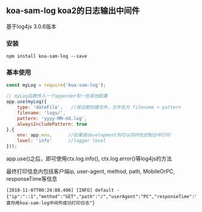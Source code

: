 ## koa-sam-log koa2的日志输出中间件
基于log4js 3.0.6版本
### 安装
```
npm install koa-sam-log --save
```
### 基本使用
```javascript
const myLog = require('koa-sam-log');

// myLog函数传入一个appender和一些其他配置
app.use(myLog({ 
    type: 'dateFile',   //按日期创建文件，文件名为 filename + pattern
    filename: 'logs/',
    pattern: 'yyyy-MM-dd.log',
    alwaysIncludePattern: true
},{
    env: app.env,      //如果是development则可以同时在控制台中打印
    level: 'info'      //logger level
}));
```
app.use()之后，即可使用ctx.log.info(), ctx.log.error()等log4js的方法

最终打印信息内包括客户端ip, user-agent, method, path, MobileOrPC, responseTime等信息
```
[2018-11-07T00:24:08.406] [INFO] default - {"ip":"::1","method":"GET","path":"/","userAgent":"PC","responseTime":"0.001s","message":"恭喜你用koa-sam-log中间件成功打印日志"}
```